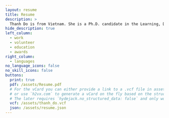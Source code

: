 ```yaml
---
layout: resume
title: Resume
description: >
  Thanh Do is from Vietnam. She is a Ph.D. candidate in the Learning, Design and Technology program at Oklahoma State University Her dissertation focuses on the use of technology to facilitate interaction and interactivity in online courses. Her research interests focus on online education, online interaction, technology integration, and emerging technology.
hide_description: true
left_column:
  - work
  - volunteer
  - education
  - awards
right_column:
  - languages
no_language_icons: false
no_skill_icons: false
buttons:
  print: true
  pdf: /assets/Resume.pdf
  # For the vCard you can either provide a link to a .vcf file in assets (see `pdf` above),
  # or use `h2vx.com` to generate a vCard on the fly based on the structured data of the resume page.
  # The later requires `hydejack.no_structured_data: false` and only works once the site is deployed to a public URL.
  vcf: /assets/thanh_do.vcf
  json: /assets/resume.json
---
```


